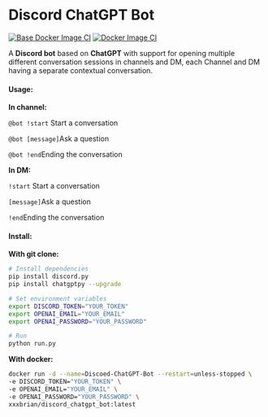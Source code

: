 # Discord ChatGPT Bot

[![Base Docker Image CI](https://github.com/xxxbrian/Discord-ChatGPT-Bot/actions/workflows/base-image.yml/badge.svg)](https://github.com/xxxbrian/Discord-ChatGPT-Bot/actions/workflows/base-image.yml) [![Docker Image CI](https://github.com/xxxbrian/Discord-ChatGPT-Bot/actions/workflows/docker-image.yml/badge.svg)](https://github.com/xxxbrian/Discord-ChatGPT-Bot/actions/workflows/docker-image.yml)

A **Discord bot** based on **ChatGPT** with support for opening multiple different conversation sessions in channels and DM, each Channel and DM having a separate contextual conversation.

#### Usage:

**In channel:**

`@bot !start` Start a conversation

`@bot [message]`Ask a question

`@bot !end`Ending the conversation

**In DM:**

`!start` Start a conversation

`[message]`Ask a question

`!end`Ending the conversation

#### Install:

**With git clone:**

```bash
# Install dependencies
pip install discord.py
pip install chatgptpy --upgrade

# Set environment variables
export DISCORD_TOKEN="YOUR_TOKEN"
export OPENAI_EMAIL="YOUR_EMAIL"
export OPENAI_PASSWORD="YOUR_PASSWORD"

# Run
python run.py
```

**With docker:**

```bash
docker run -d --name=Discoed-ChatGPT-Bot --restart=unless-stopped \
-e DISCORD_TOKEN="YOUR_TOKEN" \
-e OPENAI_EMAIL="YOUR_EMAIL" \
-e OPENAI_PASSWORD="YOUR_PASSWORD" \
xxxbrian/discord_chatgpt_bot:latest
```